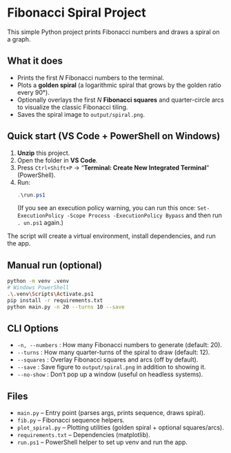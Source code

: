 # Fibonacci Spiral Project
This simple Python project prints Fibonacci numbers and draws a spiral on a graph.

## What it does
- Prints the first _N_ Fibonacci numbers to the terminal.
- Plots a **golden spiral** (a logarithmic spiral that grows by the golden ratio every 90°).
- Optionally overlays the first _N_ **Fibonacci squares** and quarter-circle arcs to visualize the classic Fibonacci tiling.
- Saves the spiral image to `output/spiral.png`.

## Quick start (VS Code + PowerShell on Windows)
1. **Unzip** this project.
2. Open the folder in **VS Code**.
3. Press `Ctrl+Shift+P` → “**Terminal: Create New Integrated Terminal**” (PowerShell).
4. Run:
   ```powershell
   .\run.ps1
   ```
   (If you see an execution policy warning, you can run this once: 
   `Set-ExecutionPolicy -Scope Process -ExecutionPolicy Bypass` and then run `.
un.ps1` again.)

The script will create a virtual environment, install dependencies, and run the app.
## Manual run (optional)
```bash
python -m venv .venv
# Windows PowerShell
.\.venv\Scripts\Activate.ps1
pip install -r requirements.txt
python main.py -n 20 --turns 10 --save
```
## CLI Options
- `-n, --numbers` : How many Fibonacci numbers to generate (default: 20).
- `--turns`       : How many quarter-turns of the spiral to draw (default: 12).
- `--squares`     : Overlay Fibonacci squares and arcs (off by default).
- `--save`        : Save figure to `output/spiral.png` in addition to showing it.
- `--no-show`     : Don’t pop up a window (useful on headless systems).

## Files
- `main.py`           – Entry point (parses args, prints sequence, draws spiral).
- `fib.py`            – Fibonacci sequence helpers.
- `plot_spiral.py`    – Plotting utilities (golden spiral + optional squares/arcs).
- `requirements.txt`  – Dependencies (matplotlib).
- `run.ps1`           – PowerShell helper to set up venv and run the app.
